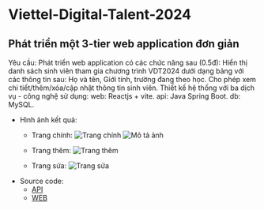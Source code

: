 # Viettel-Digital-Talent-2024

## Phát triển một 3-tier web application đơn giản

Yêu cầu:
Phát triển web application có các chức năng sau (0.5đ):
Hiển thị danh sách sinh viên tham gia chương trình VDT2024 dưới dạng bảng với các thông tin sau: Họ và tên, Giới tính, trường đang theo học. 
Cho phép xem chi tiết/thêm/xóa/cập nhật thông tin sinh viên.
Thiết kế hệ thống với ba dịch vụ - công nghệ sử dụng: 
web: Reactjs + vite.
api: Java Spring Boot.
db: MySQL.

- Hình ảnh kết quả:
  - Trang chính:
    ![Trang chính](https://ibb.co/gTwsNBX)
    ![Mô tả ảnh](https://i.ibb.co/h8XXyNf/)
  - Trang thêm:
    ![Trang thêm](https://ibb.co/ZL8MCkm)
    
  - Trang sửa:
    ![Trang sửa](https://ibb.co/h8XXyNf)
- Source code:
  - [API](https://github.com/ligmaDbolzz/vdt_mid_BE)
  - [WEB](https://github.com/ligmaDbolzz/vdt_mid_FE)
